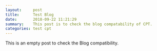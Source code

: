 ```yaml
---
layout:     post
title:      Test Blog
date:       2018-09-22 11:21:29
summary:    This post is to check the blog compatability of CPT.
categories: test cpt
---
```


This is an empty post to check the Blog compatibility.

